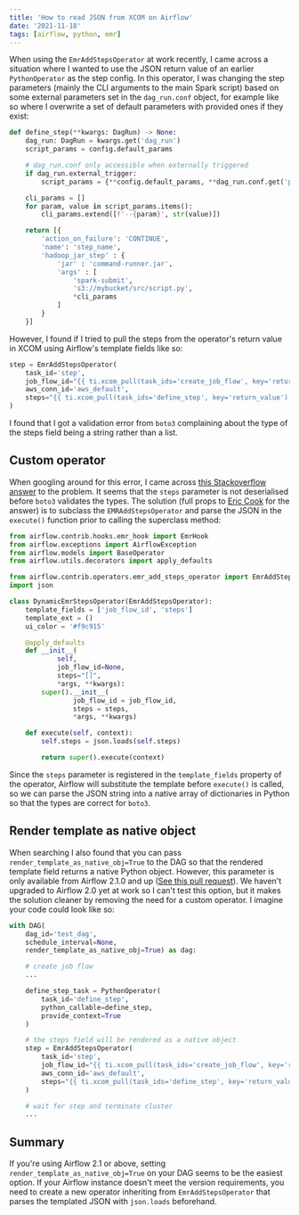 ```yaml
---
title: 'How to read JSON from XCOM on Airflow'
date: '2021-11-18'
tags: [airflow, python, emr]
---
```


When using the `EmrAddStepsOperator` at work recently, I came across a situation where I wanted to use the JSON return value of an earlier `PythonOperator` as the step config.
In this operator, I was changing the step parameters (mainly the CLI arguments to the main Spark script) based on some external parameters set in the `dag_run.conf` object, for example like so where I overwrite a set of default parameters with provided ones if they exist:

```python
def define_step(**kwargs: DagRun) -> None:
    dag_run: DagRun = kwargs.get('dag_run')
    script_params = config.default_params

    # dag_run.conf only accessible when externally triggered
    if dag_run.external_trigger:
        script_params = {**config.default_params, **dag_run.conf.get('params', {})}

    cli_params = []
    for param, value in script_params.items():
        cli_params.extend([f'--{param}', str(value)])

    return [{
        'action_on_failure': 'CONTINUE',
        'name': 'step_name',
        'hadoop_jar_step' : {
            'jar' : 'command-runner.jar',
            'args' : [
                'spark-submit',
                's3://mybucket/src/script.py',
                *cli_params
            ]
        }
    }]
```

However, I found if I tried to pull the steps from the operator's return value in XCOM using Airflow's template fields like so:

```python
step = EmrAddStepsOperator(
    task_id='step',
    job_flow_id="{{ ti.xcom_pull(task_ids='create_job_flow', key='return_value') }}",
    aws_conn_id='aws_default',
    steps="{{ ti.xcom_pull(task_ids='define_step', key='return_value') }}"
)
```

I found that I got a validation error from `boto3` complaining about the type of the steps field being a string rather than a list.

## Custom operator

When googling around for this error, I came across [this Stackoverflow answer](https://stackoverflow.com/questions/58242701/using-json-input-variables-in-airflow-emr-operator-steps) to the problem. It seems that the `steps` parameter is not deserialised before `boto3` validates the types. The solution (full props to [Eric Cook](https://stackoverflow.com/users/12684770/eric-cook) for the answer) is to subclass the `EMRAddStepsOperator` and parse the JSON in the `execute()` function prior to calling the superclass method:

```python
from airflow.contrib.hooks.emr_hook import EmrHook
from airflow.exceptions import AirflowException
from airflow.models import BaseOperator
from airflow.utils.decorators import apply_defaults

from airflow.contrib.operators.emr_add_steps_operator import EmrAddStepsOperator
import json

class DynamicEmrStepsOperator(EmrAddStepsOperator):
    template_fields = ['job_flow_id', 'steps']
    template_ext = ()
    ui_color = '#f9c915'

    @apply_defaults
    def __init__(
            self,
            job_flow_id=None,
            steps="[]",
            *args, **kwargs):
        super().__init__(
                job_flow_id = job_flow_id,
                steps = steps,
                *args, **kwargs)

    def execute(self, context):
        self.steps = json.loads(self.steps)

        return super().execute(context)
```

Since the `steps` parameter is registered in the `template_fields` property of the operator, Airflow will substitute the template before `execute()` is called, so we can parse the JSON string into a native array of dictionaries in Python so that the types are correct for `boto3`.

## Render template as native object

When searching I also found that you can pass `render_template_as_native_obj=True` to the DAG so that the rendered template field returns a native Python object. However, this parameter is only available from Airflow 2.1.0 and up ([See this pull request](https://github.com/apache/airflow/pull/14603)). We haven't upgraded to Airflow 2.0 yet at work so I can't test this option, but it makes the solution cleaner by removing the need for a custom operator. I imagine your code could look like so:

```python
with DAG(
    dag_id='test_dag',
    schedule_interval=None,
    render_template_as_native_obj=True) as dag:

    # create job flow
    ...

    define_step_task = PythonOperator(
        task_id='define_step',
        python_callable=define_step,
        provide_context=True
    )

    # the steps field will be rendered as a native object
    step = EmrAddStepsOperator(
        task_id='step',
        job_flow_id="{{ ti.xcom_pull(task_ids='create_job_flow', key='return_value') }}",
        aws_conn_id='aws_default',
        steps="{{ ti.xcom_pull(task_ids='define_step', key='return_value') }}"
    )

    # wait for step and terminate cluster
    ...

```

## Summary

If you're using Airflow 2.1 or above, setting `render_template_as_native_obj=True` on your DAG seems to be the easiest option. If your Airflow instance doesn't meet the version requirements, you need to create a new operator inheriting from `EmrAddStepsOperator` that parses the templated JSON with `json.loads` beforehand.